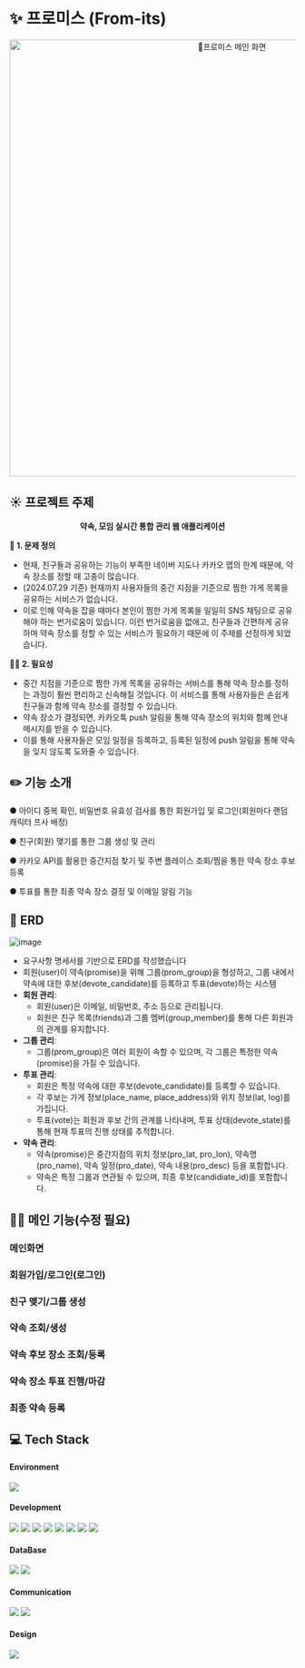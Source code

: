 # ✨ 프로미스 (From-its)
<div align="center">
<img width="768" alt="프로미스 메인 화면" src="https://github.com/user-attachments/assets/c4d055f3-4067-4483-aa47-c9eeafc31b03">
</div>

## ☀️ 프로젝트 주제
<p align="center"><b>약속, 모임 실시간 통합 관리 웹 애플리케이션</b></p>

<b>🚨 1. 문제 정의</b>
- 현재, 친구들과 공유하는 기능이 부족한 네이버 지도나 카카오 맵의 한계 때문에, 약속 장소를 정할 때 고충이 많습니다.
- (2024.07.29 기준) 현재까지 사용자들의 중간 지점을 기준으로 찜한 가게 목록을 공유하는 서비스가 없습니다.
- 이로 인해 약속을 잡을 때마다 본인이 찜한 가게 목록을 일일히 SNS 채팅으로 공유해야 하는 번거로움이 있습니다. 이런 번거로움을 없애고, 친구들과 간편하게 공유하며 약속 장소를 정할 수 있는 서비스가 필요하기 때문에 이 주제를 선정하게 되었습니다.


<b>🙌🏻 2. 필요성</b>
- 중간 지점을 기준으로 찜한 가게 목록을 공유하는 서비스를 통해 약속 장소를 정하는 과정이 훨씬 편리하고 신속해질 것입니다. 이 서비스를 통해 사용자들은 손쉽게 친구들과 함께 약속 장소를 결정할 수 있습니다.
- 약속 장소가 결정되면, 카카오톡 push 알림을 통해 약속 장소의 위치와 함께 안내 메시지를 받을 수 있습니다.
- 이를 통해 사용자들은 모임 일정을 등록하고, 등록된 일정에 push 알림을 통해 약속을 잊지 않도록 도와줄 수 있습니다.


## ✏️ 기능 소개
<p>● 아이디 중복 확인, 비밀번호 유효성 검사를 통한 회원가입 및 로그인(회원마다 랜덤 캐릭터 프사 배정)</p>
<p>● 친구(회원) 맺기를 통한 그룹 생성 및 관리</p>
<p>● 카카오 API를 활용한 중간지점 찾기 및 주변 플레이스 조회/찜을 통한 약속 장소 후보 등록</p>
<p>● 투표를 통한 최종 약속 장소 결정 및 이메일 알림 기능</p>


## 📀 ERD
![image](https://github.com/user-attachments/assets/64ad0273-e5ff-4117-a022-aa22dd4ff9c5)
- 요구사항 명세서를 기반으로 ERD를 작성했습니다
- 회원(user)이 약속(promise)을 위해 그룹(prom_group)을 형성하고, 그룹 내에서 약속에 대한 후보(devote_candidate)를 등록하고 투표(devote)하는 시스템
- **회원 관리**:
    - 회원(user)은 이메일, 비밀번호, 주소 등으로 관리됩니다.
    - 회원은 친구 목록(friends)과 그룹 멤버(group_member)를 통해 다른 회원과의 관계를 유지합니다.
- **그룹 관리**:
    - 그룹(prom_group)은 여러 회원이 속할 수 있으며, 각 그룹은 특정한 약속(promise)을 가질 수 있습니다.
- **투표 관리**:
    - 회원은 특정 약속에 대한 후보(devote_candidate)를 등록할 수 있습니다.
    - 각 후보는 가게 정보(place_name, place_address)와 위치 정보(lat, log)를 가집니다.
    - 투표(vote)는 회원과 후보 간의 관계를 나타내며, 투표 상태(devote_state)를 통해 현재 투표의 진행 상태를 추적합니다.
- **약속 관리**:
    - 약속(promise)은 중간지점의 위치 정보(pro_lat, pro_lon), 약속명(pro_name), 약속 일정(pro_date), 약속 내용(pro_desc) 등을 포함합니다.
    - 약속은 특정 그룹과 연관될 수 있으며, 최종 후보(candidiate_id)를 포함합니다.



## 🙍‍♂️ 메인 기능(수정 필요)
### 메인화면

### 회원가입/로그인(로그인)


### 친구 맺기/그룹 생성

### 약속 조회/생성

### 약속 후보 장소 조회/등록

### 약속 장소 투표 진행/마감

### 최종 약속 등록


## 💻 Tech Stack
#### Environment

<img src="https://img.shields.io/badge/intellijidea-000000?style=flat&logo=intellijidea&logoColor=white">

#### Development

<img src="https://img.shields.io/badge/Java-007396?style=flat&logo=Java&logoColor=white">
<img src="https://img.shields.io/badge/Spring Boot-6DB33F?style=flat&logo=Spring Boot&logoColor=white">
<img src="https://img.shields.io/badge/Bootstrap-7952B3?style=flat&logo=Bootstrap&logoColor=white">
<img src="https://img.shields.io/badge/Javascript-F7DF1E?style=flat&logo=Javascript&logoColor=white">
<img src="https://img.shields.io/badge/HTML5-E34F26?style=flat-square&logo=html5&logoColor=white"/>
<img src="https://img.shields.io/badge/CSS-1572B6?style=flat&logo=css3&logoColor=white">
<img src="https://img.shields.io/badge/JSP-CC6699?style=flat&logo=Jsp&logoColor=white">
<img src="https://img.shields.io/badge/jQuery-CC6666?style=flat&logo=jQuery&logoColor=white">

#### DataBase

<img src="https://img.shields.io/badge/MySQL-4479A1?style=flat&logo=MySQL&logoColor=white">
<img src="https://img.shields.io/badge/MyBatis-660033?style=flat&logo=MyBatis&logoColor=white">

#### Communication

<img src="https://img.shields.io/badge/Slack-4A154B?style=flat&logo=Slack&logoColor=white"> <img src="https://img.shields.io/badge/Notion-000000?style=flat&logo=Notion&logoColor=white">

#### Design

<img src="https://img.shields.io/badge/Figma-F24E1E?style=flat&logo=figma&logoColor=white">

<br/>

